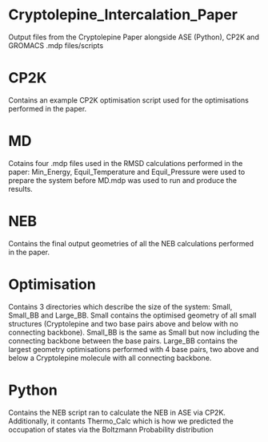 # Cryptolepine_Intercalation_Paper
Output files from the Cryptolepine Paper alongside ASE (Python), CP2K and GROMACS .mdp files/scripts

# CP2K
Contains an example CP2K optimisation script used for the optimisations performed in the paper.

# MD
Cotains four .mdp files used in the RMSD calculations performed in the paper: Min_Energy, Equil_Temperature and Equil_Pressure were used to prepare the system before MD.mdp was used to run and produce the results.

# NEB
Contains the final output geometries of all the NEB calculations performed in the paper.

# Optimisation
Contains 3 directories which describe the size of the system: Small, Small_BB and Large_BB. Small contains the optimised geometry of all small structures (Cryptolepine and two base pairs above and below with no connecting backbone). Small_BB is the same as Small but now including the connecting backbone between the base pairs. Large_BB contains the largest geometry optimisations performed with 4 base pairs, two above and below a Cryptolepine molecule with all connecting backbone.

# Python
Contains the NEB script ran to calculate the NEB in ASE via CP2K. Additionally, it contants Thermo_Calc which is how we predicted the occupation of states via the Boltzmann Probability distribution
